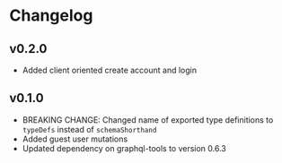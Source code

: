 # Changelog

## v0.2.0
* Added client oriented create account and login

## v0.1.0
* BREAKING CHANGE: Changed name of exported type definitions to `typeDefs` instead of `schemaShorthand`
* Added guest user mutations
* Updated dependency on graphql-tools to version 0.6.3
